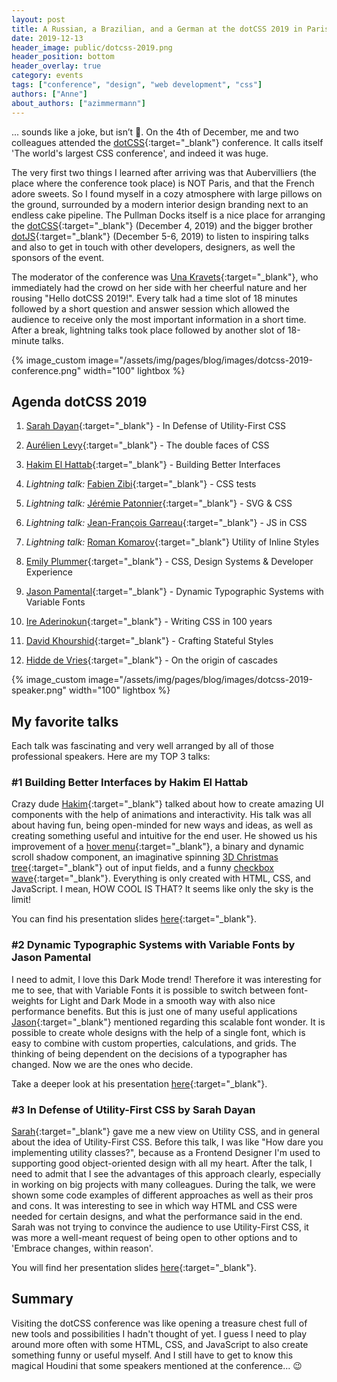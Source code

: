 ```yaml
---
layout: post
title: A Russian, a Brazilian, and a German at the dotCSS 2019 in Paris
date: 2019-12-13
header_image: public/dotcss-2019.png
header_position: bottom
header_overlay: true
category: events
tags: ["conference", "design", "web development", "css"]
authors: ["Anne"]
about_authors: ["azimmermann"]
---
```


... sounds like a joke, but isn’t 🙂.
On the 4th of December, me and two colleagues attended the [dotCSS](https://www.dotcss.io/){:target="_blank"} conference.
It calls itself 'The world's largest CSS conference', and indeed it was huge. 

The very first two things I learned after arriving was that Aubervilliers (the place where the conference took place) is NOT Paris, and that the French adore sweets.
So I found myself in a cozy atmosphere with large pillows on the ground, surrounded by a modern interior design branding next to an endless cake pipeline.
The Pullman Docks itself is a nice place for arranging the [dotCSS](https://www.dotcss.io/){:target="_blank"} (December 4, 2019) and the bigger brother [dotJS](https://www.dotjs.io/){:target="_blank"} (December 5-6, 2019) to listen to inspiring talks and also to get in touch with other developers, designers, as well the sponsors of the event.

The moderator of the conference was [Una Kravets](https://twitter.com/Una){:target="_blank"}, who immediately had the crowd on her side with her cheerful nature and her rousing "Hello dotCSS 2019!".
Every talk had a time slot of 18 minutes followed by a short question and answer session which allowed the audience to receive only the most important information in a short time.
After a break, lightning talks took place followed by another slot of 18-minute talks.

{% image_custom image="/assets/img/pages/blog/images/dotcss-2019-conference.png" width="100" lightbox %}

## Agenda dotCSS 2019

1. [Sarah Dayan](https://twitter.com/frontstuff_io){:target="_blank"} - In Defense of Utility-First CSS
2. [Aurélien Levy](https://twitter.com/goetsu){:target="_blank"} - The double faces of CSS
3. [Hakim El Hattab](https://twitter.com/hakimel){:target="_blank"} - Building Better Interfaces

4. *Lightning talk:* [Fabien Zibi](https://twitter.com/_faz){:target="_blank"} - CSS tests
5. *Lightning talk:* [Jérémie Patonnier](https://twitter.com/JeremiePat){:target="_blank"} - SVG & CSS
6. *Lightning talk:* [Jean-François Garreau](https://twitter.com/jefbinomed){:target="_blank"} - JS in CSS
7. *Lightning talk:* [Roman Komarov](https://twitter.com/kizmarh){:target="_blank"} Utility of Inline Styles

8. [Emily Plummer](https://twitter.com/emplums){:target="_blank"} - CSS, Design Systems & Developer Experience
9. [Jason Pamental](https://twitter.com/jpamental){:target="_blank"} - Dynamic Typographic Systems with Variable Fonts
10. [Ire Aderinokun](https://twitter.com/ireaderinokun){:target="_blank"} - Writing CSS in 100 years
11. [David Khourshid](https://twitter.com/davidkpiano){:target="_blank"} - Crafting Stateful Styles
12. [Hidde de Vries](https://twitter.com/hdv){:target="_blank"} - On the origin of cascades

{% image_custom image="/assets/img/pages/blog/images/dotcss-2019-speaker.png" width="100" lightbox %}

## My favorite talks

Each talk was fascinating and very well arranged by all of those professional speakers.
Here are my TOP 3 talks:

### #1 Building Better Interfaces by Hakim El Hattab

Crazy dude [Hakim](https://twitter.com/hakimel){:target="_blank"} talked about how to create amazing UI components with the help of animations and interactivity.
His talk was all about having fun, being open-minded for new ways and ideas, as well as creating something useful and intuitive for the end user.
He showed us his improvement of a [hover menu](https://slides.com/wireframe?debug=2#menu){:target="_blank"}, a binary and dynamic scroll shadow component, an imaginative spinning [3D Christmas tree](https://lab.hakim.se/domtree/){:target="_blank"} out of input fields, and a funny [checkbox wave](https://lab.hakim.se/checkwave/){:target="_blank"}.
Everything is only created with HTML, CSS, and JavaScript.
I mean, HOW COOL IS THAT?
It seems like only the sky is the limit! 

You can find his presentation slides [here](https://team.slides.com/hakimel/dotcss-2019/){:target="_blank"}.

### #2 Dynamic Typographic Systems with Variable Fonts by Jason Pamental

I need to admit, I love this Dark Mode trend!
Therefore it was interesting for me to see, that with Variable Fonts it is possible to switch between font-weights for Light and Dark Mode in a smooth way with also nice performance benefits.
But this is just one of many useful applications [Jason](https://twitter.com/jpamental){:target="_blank"} mentioned regarding this scalable font wonder.
It is possible to create whole designs with the help of a single font, which is easy to combine with custom properties, calculations, and grids.
The thinking of being dependent on the decisions of a typographer has changed.
Now we are the ones who decide. 

Take a deeper look at his presentation [here](https://noti.st/jpamental/Z0MwNQ/dynamic-typographic-systems-with-variable-fonts){:target="_blank"}.

### #3 In Defense of Utility-First CSS by Sarah Dayan

[Sarah](https://twitter.com/frontstuff_io){:target="_blank"} gave me a new view on Utility CSS, and in general about the idea of Utility-First CSS.
Before this talk, I was like "How dare you implementing utility classes?", because as a Frontend Designer I'm used to supporting good object-oriented design with all my heart.
After the talk, I need to admit that I see the advantages of this approach clearly, especially in working on big projects with many colleagues.
During the talk, we were shown some code examples of different approaches as well as their pros and cons.
It was interesting to see in which way HTML and CSS were needed for certain designs, and what the performance said in the end.
Sarah was not trying to convince the audience to use Utility-First CSS, it was more a well-meant request of being open to other options and to 'Embrace changes, within reason'.

You will find her presentation slides [here](https://noti.st/sarahdayan/pmD0XT/in-defense-of-utility-first-css){:target="_blank"}.

## Summary

Visiting the dotCSS conference was like opening a treasure chest full of new tools and possibilities I hadn't thought of yet.
I guess I need to play around more often with some HTML, CSS, and JavaScript to also create something funny or useful myself.
And I still have to get to know this magical Houdini that some speakers mentioned at the conference... 😉
